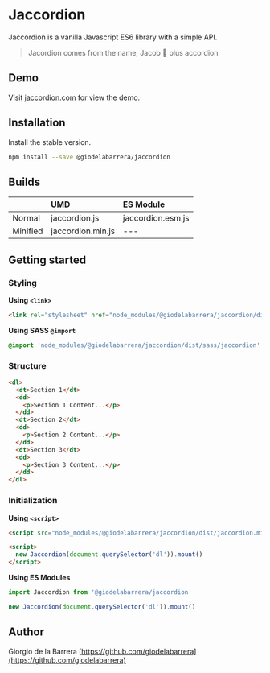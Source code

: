 # Jaccordion

Jaccordion is a vanilla Javascript ES6 library with a simple API.

> Jacordion comes from the name, Jacob 👶 plus accordion

## Demo

Visit [jaccordion.com](http://jaccordion.com) for view the demo.

## Installation

Install the stable version.

```sh
npm install --save @giodelabarrera/jaccordion
```

## Builds

|               | UMD               | ES Module         |
| ------------- | :---------------- | :---------------- |
| Normal        | jaccordion.js     | jaccordion.esm.js |
| Minified      | jaccordion.min.js | ---               |

## Getting started

### Styling

**Using `<link>`**

```html
<link rel="stylesheet" href="node_modules/@giodelabarrera/jaccordion/dist/css/jaccordion.min.css">
```

**Using SASS `@import`**

```scss
@import 'node_modules/@giodelabarrera/jaccordion/dist/sass/jaccordion'
```

### Structure

```html
<dl>
  <dt>Section 1</dt>
  <dd>
    <p>Section 1 Content...</p>
  </dd>
  <dt>Section 2</dt>
  <dd>
    <p>Section 2 Content...</p>
  </dd>
  <dt>Section 3</dt>
  <dd>
    <p>Section 3 Content...</p>
  </dd>
</dl>
```

### Initialization

**Using `<script>`**

```html
<script src="node_modules/@giodelabarrera/jaccordion/dist/jaccordion.min.js"></script>

<script>
  new Jaccordion(document.querySelector('dl')).mount()
</script>
```

**Using ES Modules**


```js
import Jaccordion from '@giodelabarrera/jaccordion'

new Jaccordion(document.querySelector('dl')).mount()
```

## Author

Giorgio de la Barrera [https://github.com/giodelabarrera](https://github.com/giodelabarrera)